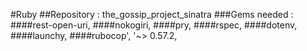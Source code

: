 #Ruby
##Repository : the_gossip_project_sinatra
###Gems needed : 
####rest-open-uri, ####nokogiri, ####pry, ####rspec, ####dotenv, ####launchy, ####rubocop', '~> 0.57.2, 